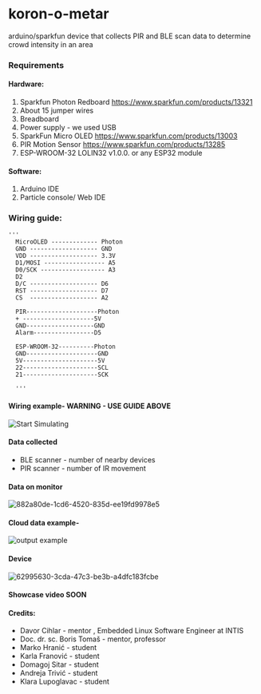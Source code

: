 # koron-o-metar
arduino/sparkfun device that collects PIR and BLE scan data to determine crowd intensity in an area

### Requirements
 ####  Hardware:
  1. Sparkfun Photon Redboard https://www.sparkfun.com/products/13321
  1. About 15 jumper wires
  1. Breadboard
  1. Power supply - we used USB
  1. SparkFun Micro OLED https://www.sparkfun.com/products/13003
  1. PIR Motion Sensor https://www.sparkfun.com/products/13285
  1. ESP-WROOM-32 LOLIN32 v1.0.0. or any ESP32 module
#### Software:

  1. Arduino IDE
  2. Particle console/ Web IDE
    
    
 ### Wiring guide:
    '''
      MicroOLED ------------- Photon
      GND ------------------- GND
      VDD ------------------- 3.3V 
      D1/MOSI ----------------- A5 
      D0/SCK ------------------ A3 
      D2 
      D/C ------------------- D6 
      RST ------------------- D7 
      CS  ------------------- A2
     
      PIR--------------------Photon
      + --------------------5V
      GND-------------------GND
      Alarm-----------------D5
      
      ESP-WROOM-32----------Photon
      GND--------------------GND
      5V---------------------5V
      22---------------------SCL
      21---------------------SCK
          
      '''
      
 #### Wiring example- WARNING - USE GUIDE ABOVE
 ![Start Simulating](https://user-images.githubusercontent.com/76110238/122606330-1234c300-d079-11eb-97d0-16c0170ef097.png)
 
 
 #### Data collected
 * BLE scanner - number of nearby devices
 * PIR scanner - number of IR movement
 #### Data on monitor
 ![882a80de-1cd6-4520-835d-ee19fd9978e5](https://user-images.githubusercontent.com/76110238/122641630-e2cc9780-d106-11eb-9924-188fa4b3c2c2.jpg)

 #### Cloud data example-
 ![output example](https://user-images.githubusercontent.com/76110238/122640455-06401400-d100-11eb-835b-f7a27251e0b8.png)
 #### Device
 ![62995630-3cda-47c3-be3b-a4dfc183fcbe](https://user-images.githubusercontent.com/76110238/122641644-f2e47700-d106-11eb-8ae3-4a43e127d2b3.jpg) 
#### Showcase video SOON
#### Credits:
* Davor Cihlar - mentor , Embedded Linux Software Engineer at INTIS
* Doc. dr. sc. Boris Tomaš - mentor, professor
* Marko Hranić - student
* Karla Franović - student
* Domagoj Sitar - student
* Andreja Trivić - student
* Klara Lupoglavac - student

